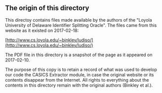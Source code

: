 The origin of this directory
----------------------------

This directoy contains files made available by the authors of the "Loyola University of Delaware Identifier Splitting Oracle".  The files came from this website as it existed on 2017-02-18:

[http://www.cs.loyola.edu/~binkley/ludiso/](http://www.cs.loyola.edu/~binkley/ludiso/)

The PDF file in this directory is a snapshot of the page as it appeared on 2017-02-10.

The purpose of this copy is to retain a record of what was used to develop our code the CASICS Extractor module, in case the original website or its contents disappear from the Internet.  All rights to everything about the contents in this directory remain with the original authors (Binkley et al.).

